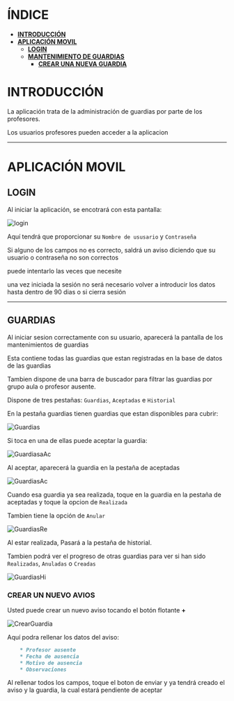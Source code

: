 # **ÍNDICE**
- [**INTRODUCCIÓN**](#introducción)
- [**APLICACIÓN MOVIL**](#aplicación-movil)
  - [**LOGIN**](#login)
  - [**MANTENIMIENTO DE GUARDIAS**](#mantenimiento-de-guardias)
    - [**CREAR UNA NUEVA GUARDIA**](#crear-una-nueva-guardia)
      
    
# **INTRODUCCIÓN**

La aplicación trata de la administración de guardias por parte de los profesores.

Los usuarios profesores pueden acceder a la aplicacion

---

# **APLICACIÓN MOVIL**

## **LOGIN**

Al iniciar la aplicación, se encotrará con esta pantalla:

![login]

Aquí tendrá que proporcionar su `Nombre de ususario` y `Contraseña`

Si alguno de los campos no es correcto, saldrá un aviso diciendo que su usuario o contraseña no son correctos

puede intentarlo las veces que necesite

una vez iniciada la sesión no será necesario volver a introducir los datos hasta dentro de 90 dias o si cierra sesión

---

## **GUARDIAS**
Al iniciar sesion correctamente con su usuario, aparecerá la pantalla de los mantenimientos de guardias

Esta contiene todas las guardias que estan registradas en la base de datos de las guardias

Tambien dispone de una barra de buscador para filtrar las guardias por grupo aula o profesor ausente.

Dispone de tres pestañas:
`Guardias`, `Aceptadas` e `Historial`

En la pestaña guardias tienen guardias que estan disponibles para cubrir:

![Guardias]

Si toca en una de ellas puede aceptar la guardia:

![GuardiasaAc]

Al aceptar, aparecerá la guardia en la pestaña de aceptadas

![GuardiasAc]

Cuando esa guardia ya sea realizada, toque en la guardia en la pestaña de aceptadas y toque la opcion de `Realizada`

Tambien tiene la opción de `Anular`

![GuardiasRe]

Al estar realizada, Pasará a la pestaña de historial.

Tambien podrá ver el progreso de otras guardias para ver si han sido `Realizadas`, `Anuladas` o `Creadas`

![GuardiasHi]


### **CREAR UN NUEVO AVIOS**

Usted puede crear un nuevo aviso tocando el botón flotante **+**

![CrearGuardia]

Aquí podra rellenar los datos del aviso:

```markdown
    * Profesor ausente
    * Fecha de ausencia
    * Motivo de ausencia
    * Observaciones
````
Al rellenar todos los campos, toque el boton de enviar y ya tendrá creado el aviso y la guardia, la cual estará pendiente de aceptar


[login]: imagenesREADME/Login.png "Pantalla de Login"
[Guardias]: imagenesREADME/Guardias.png "Pestaña de guardias"
[GuardiasAc]: imagenesREADME/GuardiasAc.png "Pestaña de aceptadas"
[GuardiasaAc]: imagenesREADME/GuardiaAAcept.png "Pantalla para aceptar guardia"
[GuardiasRe]: imagenesREADME/GuardiaRealiz.png "Pantalla para marcar la guardia como realizada"
[GuardiasHi]: imagenesREADME/GuardiaHist.png "Pantalla de historial de guardias"

[CrearGuardia]: imagenesREADME/CrearGuardia.png "Pantalla creacion de guardias"


